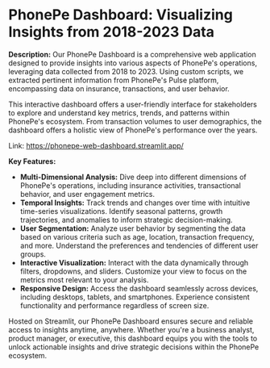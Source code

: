 ﻿# PhonePe Dashboard: Visualizing Insights from 2018-2023 Data

**Description:**
Our PhonePe Dashboard is a comprehensive web application designed to provide insights into various aspects of PhonePe's operations, leveraging data collected from 2018 to 2023. Using custom scripts, we extracted pertinent information from PhonePe's Pulse platform, encompassing data on insurance, transactions, and user behavior.

This interactive dashboard offers a user-friendly interface for stakeholders to explore and understand key metrics, trends, and patterns within PhonePe's ecosystem. From transaction volumes to user demographics, the dashboard offers a holistic view of PhonePe's performance over the years.

Link: https://phonepe-web-dashboard.streamlit.app/

**Key Features:**

- **Multi-Dimensional Analysis:** Dive deep into different dimensions of PhonePe's operations, including insurance activities, transactional behavior, and user engagement metrics.
- **Temporal Insights:** Track trends and changes over time with intuitive time-series visualizations. Identify seasonal patterns, growth trajectories, and anomalies to inform strategic decision-making.
- **User Segmentation:** Analyze user behavior by segmenting the data based on various criteria such as age, location, transaction frequency, and more. Understand the preferences and tendencies of different user groups.
- **Interactive Visualization:** Interact with the data dynamically through filters, dropdowns, and sliders. Customize your view to focus on the metrics most relevant to your analysis.
- **Responsive Design:** Access the dashboard seamlessly across devices, including desktops, tablets, and smartphones. Experience consistent functionality and performance regardless of screen size.

Hosted on Streamlit, our PhonePe Dashboard ensures secure and reliable access to insights anytime, anywhere. Whether you're a business analyst, product manager, or executive, this dashboard equips you with the tools to unlock actionable insights and drive strategic decisions within the PhonePe ecosystem.

